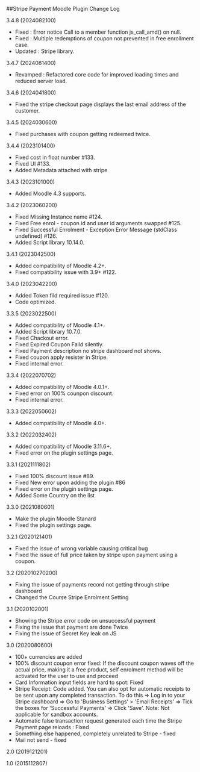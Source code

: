 ##Stripe Payment Moodle Plugin Change Log

3.4.8 (2024082100)
 * Fixed :  Error notice Call to a member function js_call_amd() on null.
 * Fixed : Multiple redemptions of coupon not prevented in free enrollment case.
 * Updated : Stripe library. 

3.4.7 (2024081400)
 * Revamped : Refactored core code for improved loading times and reduced server load.
   
3.4.6 (2024041800)
 * Fixed the stripe checkout page displays the last email address of the customer.  
  
3.4.5 (2024030600)
 * Fixed purchases with coupon getting redeemed twice.

3.4.4 (2023101400)
 * Fixed cost in float number #133.
 * Fived UI #133.
 * Added Metadata attached with stripe

3.4.3 (2023101000)
* Added Moodle 4.3 supports.

3.4.2 (2023060200)
 * Fixed Missing Instance name #124.
 * Fixed Free enrol - coupon id and user id arguments swapped #125.
 * Fixed Successful Enrolment - Exception Error Message (stdClass undefined) #126.
 * Added Script library 10.14.0.

3.4.1 (2023042500)
 * Added compatibility of Moodle 4.2+.
 * Fixed compatibility issue with 3.9+ #122.


3.4.0 (2023042200)
 * Added Token fild required issue #120.
 * Code optimized.

3.3.5 (2023022500)
 * Added compatibility of Moodle 4.1+.
 * Added Script library 10.7.0.
 * Fixed Chackout error.
 * Fixed Expired Coupon Faild silently.
 * Fixed Payment description no stripe dashboard not shows.
 * Fixed coupon apply resister in Stripe.
 * Fixed internal error.

3.3.4 (2022070702)
 * Added compatibility of Moodle 4.0.1+.
 * Fixed error on 100% counpon discount.
 * Fixed internal error.
 
3.3.3 (2022050602)
 * Added compatibility of Moodle 4.0+.

3.3.2 (2022032402)
 * Added compatibility of Moodle 3.11.6+.
 * Fixed error on the plugin settings page.

3.3.1 (2021111802)
 * Fixed 100% discount issue #89.
 * Fixed New error upon adding the plugin #86
 * Fixed error on the plugin settings page.
 * Added Some Country on the list
 
3.3.0 (2021080601)
 * Make the plugin Moodle Stanard
 * Fixed the plugin settings page.
 
3.2.1 (2020121401)
 * Fixed the issue of wrong variable causing critical bug
 * Fixed the issue of full price taken by stripe upon payment using a coupon.

3.2 (202010270200)
 * Fixing the issue of payments record not getting through stripe dashboard
 * Changed the Course Stripe Enrolment Setting 

3.1 (2020102001)
 * Showing the Stripe error code on unsuccessful payment
 * Fixing the issue that payment are done Twice
 * Fixing the issue of Secret Key leak on JS

3.0 (2020080600)
 * 100+ currencies are added
 * 100% discount coupon error fixed: If the discount coupon waves off the actual price, making it a free product, self enrolment method will be activated for the user to use and proceed
 * Card Information input fields are hard to spot: Fixed
 * Stripe Receipt: Code added. You can also opt for automatic receipts to be sent upon any completed transaction. To do this => Log in to your Stripe dashboard => Go to 'Business Settings' > 'Email Receipts' => Tick the boxes for 'Successful Payments' => Click 'Save'. Note: Not applicable for sandbox accounts.
 * Automatic false transaction request generated each time the Stripe Payment page reloads : Fixed
 * Something else happened, completely unrelated to Stripe - fixed
 * Mail not send - fixed

2.0 (2019121201)

1.0 (2015112807)
